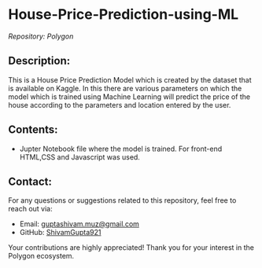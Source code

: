 # House-Price-Prediction-using-ML
*Repository: Polygon*

## Description:
This is a House Price Prediction Model which is created by the dataset that is available on Kaggle. In this there are various parameters on which the model which is trained using Machine Learning will predict the price of the house according to the parameters and location entered by the user.

## Contents:
- Jupter Notebook file where the model is trained. For front-end HTML,CSS and Javascript was used.


## Contact:
For any questions or suggestions related to this repository, feel free to reach out via:
- Email: [guptashivam.muz@gmail.com](mailto:guptashivam.muz@gmail.com)
- GitHub: [ShivamGupta921](https://github.com/ShivamGupta921)

Your contributions are highly appreciated! Thank you for your interest in the Polygon ecosystem.
